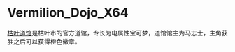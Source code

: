 # Vermilion_Dojo_X64
[枯叶道馆][1]是枯叶市的官方道馆，专长为电属性宝可梦，道馆馆主为马志士，主角获胜之后可以获得橙色徽章。

[1]:https://wiki.52poke.com/wiki/%E6%9E%AF%E8%91%89%E9%81%93%E9%A4%A8
